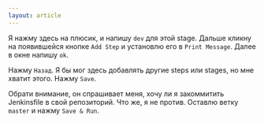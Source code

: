```yaml
---
layout: article
---
```

Я нажму здесь на плюсик, и напишу `dev` для этой stage. Дальше кликну на появившейся кнопке `Add Step` и установлю его в `Print Message`. Далее в окне напишу `ok`.

Нажму `Назад`. Я бы мог здесь добавлять другие steps или stages, но мне хватит этого. Нажму `Save`.

Обрати внимание, он спрашивает меня, хочу ли я закоммитить Jenkinsfile в свой репозиторий. Что же, я не против. Оставлю ветку `master` и нажму `Save & Run`.
